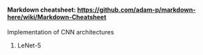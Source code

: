 #### Markdown cheatsheet: https://github.com/adam-p/markdown-here/wiki/Markdown-Cheatsheet
Implementation of CNN architectures

1. LeNet-5
